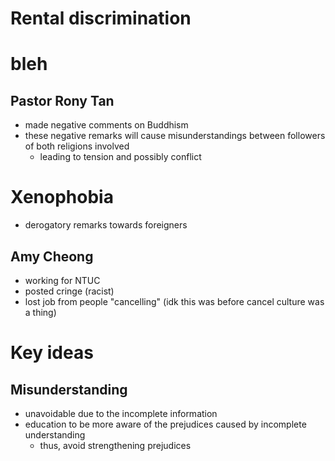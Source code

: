 # Rental discrimination

# bleh

## Pastor Rony Tan

- made negative comments on Buddhism
- these negative remarks will cause misunderstandings between followers of both religions involved
	- leading to tension and possibly conflict

# Xenophobia

- derogatory remarks towards foreigners

## Amy Cheong

- working for NTUC
- posted cringe (racist)
- lost job from people "cancelling" (idk this was before cancel culture was a thing)

# Key ideas

## Misunderstanding

- unavoidable due to the incomplete information
- education to be more aware of the prejudices caused by incomplete understanding
	- thus, avoid strengthening prejudices